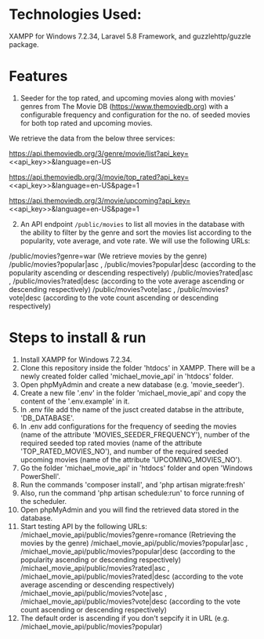 # Technologies Used:
XAMPP for Windows 7.2.34, Laravel 5.8 Framework, and guzzlehttp/guzzle package.

# Features
1. Seeder for the top rated, and upcoming movies along with movies' genres from The Movie DB (https://www.themoviedb.org) with a configurable frequency and configuration for the no. of seeded movies for both top rated and upcoming movies.

We retrieve the data from the below three services:

https://api.themoviedb.org/3/genre/movie/list?api_key=<<api_key>>&language=en-US

https://api.themoviedb.org/3/movie/top_rated?api_key=<<api_key>>&language=en-US&page=1

https://api.themoviedb.org/3/movie/upcoming?api_key=<<api_key>>&language=en-US&page=1



2. An API endpoint `/public/movies` to list all movies in the database with the ability to filter by the genre and sort the movies list according to the popularity, vote average, and vote rate. We will use the following URLs:

/public/movies?genre=war (We retrieve movies by the genre)
/public/movies?popular|asc , /public/movies?popular|desc (according to the popularity ascending or descending respectively) 
/public/movies?rated|asc , /public/movies?rated|desc (according to the vote average ascending or descending respectively)
/public/movies?vote|asc , /public/movies?vote|desc (according to the vote count ascending or descending respectively)


# Steps to install & run
1. Install XAMPP for Windows 7.2.34.
2. Clone this repository inside the folder 'htdocs' in XAMPP. There will be a newly created folder called 'michael_movie_api' in 'htdocs' folder.
3. Open phpMyAdmin and create a new database (e.g. 'movie_seeder').
4. Create a new file '.env' in the folder 'michael_movie_api' and copy the content of the '.env.example' in it.
5. In .env file add the name of the jusct created databse in the attribute, 'DB_DATABASE'.
6. In .env add configurations for the frequency of seeding the movies (name of the attribute 'MOVIES_SEEDER_FREQUENCY'), number of the required seeded top rated movies (name of the attribute 'TOP_RATED_MOVIES_NO'), and  number of the required seeded upcoming movies (name of the attribute 'UPCOMING_MOVIES_NO').
7. Go the folder 'michael_movie_api' in 'htdocs' folder and open 'Windows PowerShell'.
8. Run the commands 'composer install', and 'php artisan migrate:fresh'
9. Also, run the command 'php artisan schedule:run' to force running of the scheduler.
10. Open phpMyAdmin and you will find the retrieved data stored in the database.
11. Start testing API by the following URLs:
/michael_movie_api/public/movies?genre=romance (Retrieving the movies by the genre)
/michael_movie_api/public/movies?popular|asc , /michael_movie_api/public/movies?popular|desc (according to the popularity ascending or descending respectively) 
/michael_movie_api/public/movies?rated|asc , /michael_movie_api/public/movies?rated|desc (according to the vote average ascending or descending respectively)
/michael_movie_api/public/movies?vote|asc , /michael_movie_api/public/movies?vote|desc (according to the vote count ascending or descending respectively)
12. The default order is ascending if you don't sepcify it in URL (e.g. /michael_movie_api/public/movies?popular)
